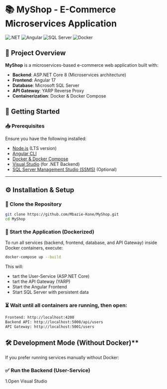 # 📚 MyShop - E-Commerce Microservices Application

![.NET](https://img.shields.io/badge/.NET-8.0-blue?style=for-the-badge&logo=dotnet)
![Angular](https://img.shields.io/badge/Angular-17-red?style=for-the-badge&logo=angular)
![SQL Server](https://img.shields.io/badge/SQL%20Server-2019-orange?style=for-the-badge&logo=microsoftsqlserver)
![Docker](https://img.shields.io/badge/Docker-Container-blue?style=for-the-badge&logo=docker)

## 📌 Project Overview
**MyShop** is a microservices-based e-commerce web application built with:
- **Backend**: ASP.NET Core 8 (Microservices architecture)
- **Frontend**: Angular 17
- **Database**: Microsoft SQL Server
- **API Gateway**: YARP Reverse Proxy
- **Containerization**: Docker & Docker Compose

## 🚀 Getting Started

### 📥 Prerequisites
Ensure you have the following installed:
- [Node.js](https://nodejs.org/) (LTS version)
- [Angular CLI](https://angular.io/cli)
- [Docker & Docker Compose](https://www.docker.com/)
- [Visual Studio](https://visualstudio.microsoft.com/) (for .NET Backend)
- [SQL Server Management Studio (SSMS)](https://docs.microsoft.com/en-us/sql/ssms/download-sql-server-management-studio-ssms) (Optional)

---

## ⚙️ **Installation & Setup**

### 🔹 Clone the Repository
```sh
git clone https://github.com/Mbazie-Kone/MyShop.git
cd MyShop

```
### 🔹 Start the Application (Dockerized)
To run all services (backend, frontend, database, and API Gateway) inside Docker containers, execute:
```sh
docker-compose up --build

```
This will:
- tart the User-Service (ASP.NET Core)
- tart the API Gateway (YARP)
- Start the Angular Frontend
- Start SQL Server with persistent data

### ⏳ Wait until all containers are running, then open:
```bash
Frontend: http://localhost:4200
Backend API: http://localhost:5000/api/users
API Gateway: http://localhost:5001/users

```

## 🛠 Development Mode (Without Docker)**

If you prefer running services manually without Docker:

### ✅ Run the Backend (User-Service)
1.Open Visual Studio
